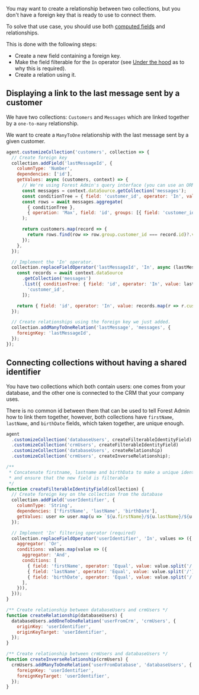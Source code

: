 You may want to create a relationship between two collections, but you don't have a foreign key that is ready to use to connect them.

To solve that use case, you should use both [computed fields](../fields/computed.md) and relationships.

This is done with the following steps:

- Create a new field containing a foreign key.
- Make the field filterable for the `In` operator (see [Under the hood](./under-the-hood.md) as to why this is required).
- Create a relation using it.

## Displaying a link to the last message sent by a customer

We have two collections: `Customers` and `Messages` which are linked together by a `one-to-many` relationship.

We want to create a `ManyToOne` relationship with the last message sent by a given customer.

```javascript
agent.customizeCollection('customers', collection => {
  // Create foreign key
  collection.addField('lastMessageId', {
    columnType: 'Number',
    dependencies: ['id'],
    getValues: async (customers, context) => {
      // We're using Forest Admin's query interface (you can use an ORM or a plain SQL query)
      const messages = context.dataSource.getCollection('messages');
      const conditionTree = { field: 'customer_id', operator: 'In', value: customers.map(r => r.id) }
      const rows = await messages.aggregate(
        { conditionTree },
        { operation: 'Max', field: 'id', groups: [{ field: 'customer_id' }] },
      );

      return customers.map(record => {
        return rows.find(row => row.group.customer_id === record.id)?.value ?? null;
      });
    },
  });

  // Implement the 'In' operator.
  collection.replaceFieldOperator('lastMessageId', 'In', async (lastMessageIds, context) => {
    const records = await context.dataSource
      .getCollection('messages')
      .list({ conditionTree: { field: 'id', operator: 'In', value: lastMessageIds } }, [
        'customer_id',
      ]);

    return { field: 'id', operator: 'In', value: records.map(r => r.customer_id) };
  });

  // Create relationships using the foreign key we just added.
  collection.addManyToOneRelation('lastMessage', 'messages', {
    foreignKey: 'lastMessageId',
  });
});
```

## Connecting collections without having a shared identifier

You have two collections which both contain users: one comes from your database, and the other one is connected to the CRM that your company uses.

There is no common id between them that can be used to tell Forest Admin how to link them together, however, both collections have `firstName`, `lastName`, and `birthDate` fields, which taken together, are unique enough.

```javascript
agent
  .customizeCollection('databaseUsers', createFilterableIdentityField)
  .customizeCollection('crmUsers', createFilterableIdentityField)
  .customizeCollection('databaseUsers', createRelationship)
  .customizeCollection('crmUsers', createInverseRelationship);

/**
 * Concatenate firstname, lastname and birthData to make a unique identifier
 * and ensure that the new field is filterable
 */
function createFilterableIdentityField(collection) {
  // Create foreign key on the collection from the database
  collection.addField('userIdentifier', {
    columnType: 'String',
    dependencies: ['firstName', 'lastName', 'birthDate'],
    getValues: user => user.map(u => `${u.firstName}/${u.lastName}/${u.birthDate}`),
  });

  // Implement 'In' filtering operator (required)
  collection.replaceFieldOperator('userIdentifier', 'In', values => ({
    aggregator: 'Or',
    conditions: values.map(value => ({
      aggregator: 'And',
      conditions: [
        { field: 'firstName', operator: 'Equal', value: value.split('/')[0] },
        { field: 'lastName', operator: 'Equal', value: value.split('/')[1] },
        { field: 'birthDate', operator: 'Equal', value: value.split('/')[2] },
      ],
    })),
  }));
}

/** Create relationship between databaseUsers and crmUsers */
function createRelationship(databaseUsers) {
  databaseUsers.addOneToOneRelation('userFromCrm', 'crmUsers', {
    originKey: 'userIdentifier',
    originKeyTarget: 'userIdentifier',
  });
}

/** Create relationship between crmUsers and databaseUsers */
function createInverseRelationship(crmUsers) {
  crmUsers.addManyToOneRelation('userFromDatabase', 'databaseUsers', {
    foreignKey: 'userIdentifier',
    foreignKeyTarget: 'userIdentifier',
  });
}
```
